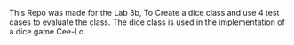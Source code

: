This Repo was made for the Lab 3b, To Create a dice class and use 4 test cases to evaluate the class. The dice class is used in the implementation of a dice game Cee-Lo.
